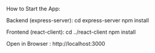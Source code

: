 How to Start the App:

Backend (express-server): 
  cd express-server
  npm install

Frontend (react-client):
  cd ../react-client
  npm install

Open in Browser : http://localhost:3000
